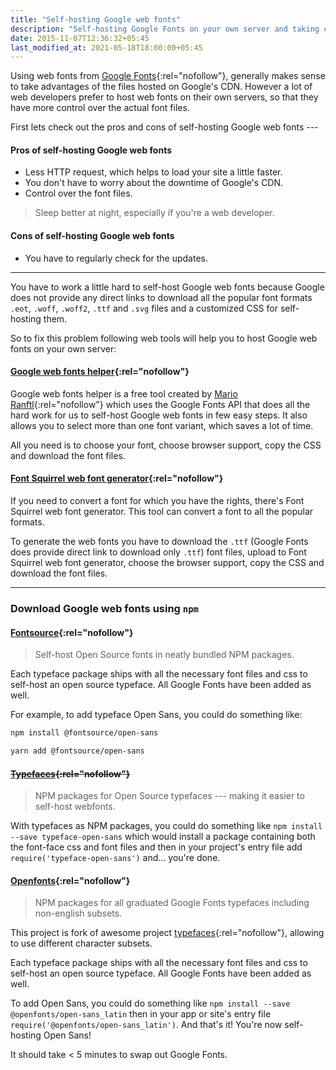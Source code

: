 ```yaml
---
title: "Self-hosting Google web fonts"
description: "Self-hosting Google Fonts on your own server and taking control over the font files."
date: 2015-11-07T12:36:32+05:45
last_modified_at: 2021-05-18T18:00:00+05:45
---
```


Using web fonts from [Google Fonts](http://www.google.com/fonts){:rel="nofollow"}, generally makes sense to take advantages of the files hosted on Google's CDN. However a lot of web developers prefer to host web fonts on their own servers, so that they have more control over the actual font files.

First lets check out the pros and cons of self-hosting Google web fonts ---

#### Pros of self-hosting Google web fonts

- Less HTTP request, which helps to load your site a little faster.
- You don't have to worry about the downtime of Google's CDN.
- Control over the font files.

> Sleep better at night, especially if you're a web developer.

#### Cons of self-hosting Google web fonts

- You have to regularly check for the updates.

---

You have to work a little hard to self-host Google web fonts because Google does not provide any direct links to download all the popular font formats `.eot`, `.woff`, `.woff2`, `.ttf` and `.svg` files and a customized CSS for self-hosting them.

So to fix this problem following web tools will help you to host Google web fonts on your own server:

#### [Google web fonts helper](http://google-webfonts-helper.herokuapp.com/fonts){:rel="nofollow"}

Google web fonts helper is a free tool created by [Mario Ranftl](http://ranf.tl/2014/12/23/self-hosting-google-web-fonts/){:rel="nofollow"} which uses the Google Fonts API that does all the hard work for us to self-host Google web fonts in few easy steps. It also allows you to select more than one font variant, which saves a lot of time.

All you need is to choose your font, choose browser support, copy the CSS and download the font files.

#### [Font Squirrel web font generator](http://www.fontsquirrel.com/tools/webfont-generator){:rel="nofollow"}

If you need to convert a font for which you have the rights, there's Font Squirrel web font generator. This tool can convert a font to all the popular formats.

To generate the web fonts you have to download the `.ttf` (Google Fonts does provide direct link to download only `.ttf`) font files, upload to Font Squirrel web font generator, choose the browser support, copy the CSS and download the font files.

---

### Download Google web fonts using `npm`

#### [Fontsource](https://fontsource.org/){:rel="nofollow"}

> Self-host Open Source fonts in neatly bundled NPM packages.

Each typeface package ships with all the necessary font files and css to self-host an open source typeface. All Google Fonts have been added as well.

For example, to add typeface Open Sans, you could do something like:

```bash
npm install @fontsource/open-sans
```

```bash
yarn add @fontsource/open-sans
```

#### <del>[Typefaces](https://github.com/KyleAMathews/typefaces){:rel="nofollow"}</del>

> NPM packages for Open Source typefaces --- making it easier to self-host webfonts.

With typefaces as NPM packages, you could do something like `npm install --save typeface-open-sans` which would install a package containing both the font-face css and font files and then in your project's entry file add `require('typeface-open-sans')` and... you're done.

#### [Openfonts](https://github.com/bedlaj/openfonts){:rel="nofollow"}

> NPM packages for all graduated Google Fonts typefaces including non-english subsets.

This project is fork of awesome project [typefaces](https://github.com/KyleAMathews/typefaces){:rel="nofollow"}, allowing to use different character subsets.

Each typeface package ships with all the necessary font files and css to self-host an open source typeface. All Google Fonts have been added as well.

To add Open Sans, you could do something like `npm install --save @openfonts/open-sans_latin` then in your app or site's entry file `require('@openfonts/open-sans_latin')`. And that's it! You're now self-hosting Open Sans!

It should take < 5 minutes to swap out Google Fonts.
